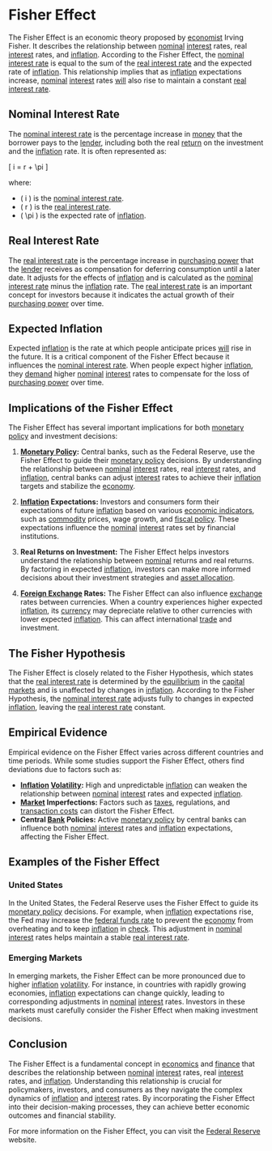 # Fisher Effect

The Fisher Effect is an economic theory proposed by [economist](../e/economist.md) Irving Fisher. It describes the relationship between [nominal](../n/nominal.md) [interest](../i/interest.md) rates, real [interest](../i/interest.md) rates, and [inflation](../i/inflation.md). According to the Fisher Effect, the [nominal interest rate](../n/nominal_interest_rate.md) is equal to the sum of the [real interest rate](../r/real_interest_rate.md) and the expected rate of [inflation](../i/inflation.md). This relationship implies that as [inflation](../i/inflation.md) expectations increase, [nominal](../n/nominal.md) [interest](../i/interest.md) rates [will](../w/will.md) also rise to maintain a constant [real interest rate](../r/real_interest_rate.md).

## Nominal Interest Rate

The [nominal interest rate](../n/nominal_interest_rate.md) is the percentage increase in [money](../m/money.md) that the borrower pays to the [lender](../l/lender.md), including both the real [return](../r/return.md) on the investment and the [inflation](../i/inflation.md) rate. It is often represented as:

\[ i = r + \pi \]

where:
- \( i \) is the [nominal interest rate](../n/nominal_interest_rate.md).
- \( r \) is the [real interest rate](../r/real_interest_rate.md).
- \( \pi \) is the expected rate of [inflation](../i/inflation.md).

## Real Interest Rate

The [real interest rate](../r/real_interest_rate.md) is the percentage increase in [purchasing power](../p/purchasing_power.md) that the [lender](../l/lender.md) receives as compensation for deferring consumption until a later date. It adjusts for the effects of [inflation](../i/inflation.md) and is calculated as the [nominal interest rate](../n/nominal_interest_rate.md) minus the [inflation](../i/inflation.md) rate. The [real interest rate](../r/real_interest_rate.md) is an important concept for investors because it indicates the actual growth of their [purchasing power](../p/purchasing_power.md) over time.

## Expected Inflation

Expected [inflation](../i/inflation.md) is the rate at which people anticipate prices [will](../w/will.md) rise in the future. It is a critical component of the Fisher Effect because it influences the [nominal interest rate](../n/nominal_interest_rate.md). When people expect higher [inflation](../i/inflation.md), they [demand](../d/demand.md) higher [nominal](../n/nominal.md) [interest](../i/interest.md) rates to compensate for the loss of [purchasing power](../p/purchasing_power.md) over time.

## Implications of the Fisher Effect

The Fisher Effect has several important implications for both [monetary policy](../m/monetary_policy.md) and investment decisions:

1. **[Monetary Policy](../m/monetary_policy.md):** Central banks, such as the Federal Reserve, use the Fisher Effect to guide their [monetary policy](../m/monetary_policy.md) decisions. By understanding the relationship between [nominal](../n/nominal.md) [interest](../i/interest.md) rates, real [interest](../i/interest.md) rates, and [inflation](../i/inflation.md), central banks can adjust [interest](../i/interest.md) rates to achieve their [inflation](../i/inflation.md) targets and stabilize the [economy](../e/economy.md).

2. **[Inflation](../i/inflation.md) Expectations:** Investors and consumers form their expectations of future [inflation](../i/inflation.md) based on various [economic indicators](../e/economic_indicators.md), such as [commodity](../c/commodity.md) prices, wage growth, and [fiscal policy](../f/fiscal_policy.md). These expectations influence the [nominal](../n/nominal.md) [interest](../i/interest.md) rates set by financial institutions.

3. **Real Returns on Investment:** The Fisher Effect helps investors understand the relationship between [nominal](../n/nominal.md) returns and real returns. By factoring in expected [inflation](../i/inflation.md), investors can make more informed decisions about their investment strategies and [asset allocation](../a/asset_allocation.md).

4. **[Foreign Exchange](../f/foreign_exchange.md) Rates:** The Fisher Effect can also influence [exchange](../e/exchange.md) rates between currencies. When a country experiences higher expected [inflation](../i/inflation.md), its [currency](../c/currency.md) may depreciate relative to other currencies with lower expected [inflation](../i/inflation.md). This can affect international [trade](../t/trade.md) and investment.

## The Fisher Hypothesis

The Fisher Effect is closely related to the Fisher Hypothesis, which states that the [real interest rate](../r/real_interest_rate.md) is determined by the [equilibrium](../e/equilibrium.md) in the [capital markets](../c/capital_markets.md) and is unaffected by changes in [inflation](../i/inflation.md). According to the Fisher Hypothesis, the [nominal interest rate](../n/nominal_interest_rate.md) adjusts fully to changes in expected [inflation](../i/inflation.md), leaving the [real interest rate](../r/real_interest_rate.md) constant.

## Empirical Evidence

Empirical evidence on the Fisher Effect varies across different countries and time periods. While some studies support the Fisher Effect, others find deviations due to factors such as:
- **[Inflation](../i/inflation.md) [Volatility](../v/volatility.md):** High and unpredictable [inflation](../i/inflation.md) can weaken the relationship between [nominal](../n/nominal.md) [interest](../i/interest.md) rates and expected [inflation](../i/inflation.md).
- **[Market](../m/market.md) Imperfections:** Factors such as [taxes](../t/taxes.md), regulations, and [transaction costs](../t/transaction_costs.md) can distort the Fisher Effect.
- **Central [Bank](../b/bank.md) Policies:** Active [monetary policy](../m/monetary_policy.md) by central banks can influence both [nominal](../n/nominal.md) [interest](../i/interest.md) rates and [inflation](../i/inflation.md) expectations, affecting the Fisher Effect.

## Examples of the Fisher Effect

### United States

In the United States, the Federal Reserve uses the Fisher Effect to guide its [monetary policy](../m/monetary_policy.md) decisions. For example, when [inflation](../i/inflation.md) expectations rise, the Fed may increase the [federal funds rate](../f/federal_funds_rate.md) to prevent the [economy](../e/economy.md) from overheating and to keep [inflation](../i/inflation.md) in [check](../c/check.md). This adjustment in [nominal](../n/nominal.md) [interest](../i/interest.md) rates helps maintain a stable [real interest rate](../r/real_interest_rate.md).

### Emerging Markets

In emerging markets, the Fisher Effect can be more pronounced due to higher [inflation](../i/inflation.md) [volatility](../v/volatility.md). For instance, in countries with rapidly growing economies, [inflation](../i/inflation.md) expectations can change quickly, leading to corresponding adjustments in [nominal](../n/nominal.md) [interest](../i/interest.md) rates. Investors in these markets must carefully consider the Fisher Effect when making investment decisions.

## Conclusion

The Fisher Effect is a fundamental concept in [economics](../e/economics.md) and [finance](../f/finance.md) that describes the relationship between [nominal](../n/nominal.md) [interest](../i/interest.md) rates, real [interest](../i/interest.md) rates, and [inflation](../i/inflation.md). Understanding this relationship is crucial for policymakers, investors, and consumers as they navigate the complex dynamics of [inflation](../i/inflation.md) and [interest](../i/interest.md) rates. By incorporating the Fisher Effect into their decision-making processes, they can achieve better economic outcomes and financial stability.

For more information on the Fisher Effect, you can visit the [Federal Reserve](https://www.federalreserve.gov/) website.